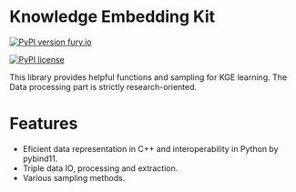 Knowledge Embedding Kit
===

[![PyPI version fury.io](https://badge.fury.io/py/kgekit.svg)](https://pypi.python.org/project/kgekit/)

[![PyPI license](https://img.shields.io/pypi/l/kgekit.svg)](https://pypi.python.org/project/kgekit/)

This library provides helpful functions and sampling for KGE learning.
The Data processing part is strictly research-oriented.

# Features

- Eficient data representation in C++ and interoperability in Python by pybind11.
- Triple data IO, processing and extraction.
- Various sampling methods.
